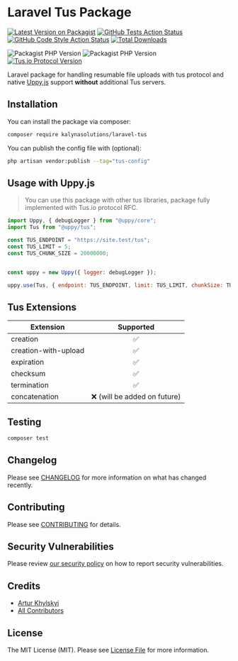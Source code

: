# Laravel Tus Package

[![Latest Version on Packagist](https://img.shields.io/packagist/v/kalynasolutions/laravel-tus.svg?style=flat-square)](https://packagist.org/packages/kalynasolutions/laravel-tus)
[![GitHub Tests Action Status](https://img.shields.io/github/actions/workflow/status/kalynasolutions/laravel-tus/run-tests.yml?branch=main&label=tests&style=flat-square)](https://github.com/kalynasolutions/laravel-tus/actions?query=workflow%3Arun-tests+branch%3Amain)
[![GitHub Code Style Action Status](https://img.shields.io/github/actions/workflow/status/kalynasolutions/laravel-tus/fix-php-code-style-issues.yml?branch=main&label=code%20style&style=flat-square)](https://github.com/kalynasolutions/laravel-tus/actions?query=workflow%3A"Fix+PHP+code+style+issues"+branch%3Amain)
[![Total Downloads](https://img.shields.io/packagist/dt/kalynasolutions/laravel-tus.svg?style=flat-square)](https://packagist.org/packages/kalynasolutions/laravel-tus)

![Packagist PHP Version](https://img.shields.io/packagist/dependency-v/kalynasolutions/laravel-tus/php?style=flat-square)
![Packagist PHP Version](https://img.shields.io/packagist/dependency-v/kalynasolutions/laravel-tus/illuminate/contracts?color=%23F05340&label=laravel&style=flat-square)
[![Tus.io Protocol Version](https://img.shields.io/badge/tus.io_protocol-1.0.0-brightgreen?style=flat-square)](https://tus.io/protocols/resumable-upload.html)

Laravel package for handling resumable file uploads with tus protocol and native [Uppy.js](https://uppy.io) support **without** additional Tus servers.

## Installation

You can install the package via composer:

```bash
composer require kalynasolutions/laravel-tus
```

You can publish the config file with (optional):

```bash
php artisan vendor:publish --tag="tus-config"
```

## Usage with Uppy.js

> You can use this package with other tus libraries, package fully implemented with Tus.io protocol RFC.

```js
import Uppy, { debugLogger } from "@uppy/core";
import Tus from "@uppy/tus";

const TUS_ENDPOINT = "https://site.test/tus";
const TUS_LIMIT = 5;
const TUS_CHUNK_SIZE = 20000000;


const uppy = new Uppy({ logger: debugLogger });

uppy.use(Tus, { endpoint: TUS_ENDPOINT, limit: TUS_LIMIT, chunkSize: TUS_CHUNK_SIZE })
```

## Tus Extensions

| Extension            |          Supported          |
|----------------------|:---------------------------:|
| creation             |              ✅              |
| creation-with-upload |              ✅              |
| expiration           |              ✅              |
| checksum             |              ✅              |
| termination          |              ✅              |
| concatenation        | ❌ (will be added on future) |

## Testing

```bash
composer test
```

## Changelog

Please see [CHANGELOG](CHANGELOG.md) for more information on what has changed recently.

## Contributing

Please see [CONTRIBUTING](CONTRIBUTING.md) for details.

## Security Vulnerabilities

Please review [our security policy](../../security/policy) on how to report security vulnerabilities.

## Credits

- [Artur Khylskyi](https://github.com/arthurpatriot)
- [All Contributors](../../contributors)

## License

The MIT License (MIT). Please see [License File](LICENSE.md) for more information.
